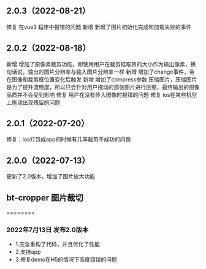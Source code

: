 ## 2.0.3（2022-08-21）
修复 在vue3 程序中报错的问题
新增 新增了图片初始化完成和加载失败的事件
## 2.0.2（2022-08-18）
新增 增加了原像素裁剪功能，即使用用户在裁剪框取景的大小作为输出像素，换句话说，输出的图片分辨率与输入图片分辨率一样
新增 增加了change事件，会在图像和裁剪框位置变化后触发
新增 增加了compress参数 压缩图片，压缩图片是为了提升流畅度，所以只会针对用户拖动的那张图片进行压缩，最终输出的图像品质并不会受到影响
修复 用户在没有传入图像时报错的问题
修复 ios在某些机型上拖动出现残留的问题
## 2.0.1（2022-07-20）
修复：ios打包成app的时候有几率裁剪不成功的问题
## 2.0.0（2022-07-13）
更新了2.0版本，增加了图片放大功能
## bt-cropper 图片裁切
========
### 2022年7月13日 发布2.0版本
* 1.完全重构了代码，并且优化了性能
* 2.支持app
* 3.修复demo在H5的情况下高度错误的问题

